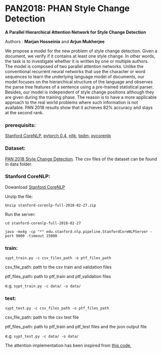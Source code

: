 # PAN2018: PHAN Style Change Detection
**A Parallel Hierarchical Attention Network for Style Change Detection**

Authors : **Marjan Hosseinia** and **Arjun Mukherjee**

We propose a model for the new problem of style change detection.
Given a document, we verify if it contains at least one style change. In other
words, the task is to investigate whether it is written by one or multiple authors.
The model is composed of two parallel attention networks. Unlike the conventional
recurrent neural networks that use the character or word sequences to learn
the underlying language model of documents, our model focuses on the hierarchical
structure of the language and observes the parse tree features of a sentence
using a pre-trained statistical parser. Besides, our model is independent of style
change positions although they are given during the training phase. The reason
is to have a more applicable approach to the real world problems where such information
is not available. PAN 2018 results show that it achieves 82% accuracy
and stays at the second rank.


### prerequisits:
[Stanford CoreNLP](https://stanfordnlp.github.io/CoreNLP/),
[pytorch 0.4](https://anaconda.org/soumith/pytorch),
[nltk](https://anaconda.org/anaconda/nltk), [tqdm](https://anaconda.org/conda-forge/tqdm),
[pycorenlp](https://github.com/smilli/py-corenlp)

### Dataset:
[PAN 2018 Style Change Detection](https://pan.webis.de/clef18/pan18-web/author-identification.html).
The csv files of the dataset can be found in data folder.

### Stanford CoreNLP:

Dowanload [Stanford CoreNLP](https://stanfordnlp.github.io/CoreNLP/)

Unzip the file:

`Unzip stanford-corenlp-full-2018-02-27.zip`

Run the server:

`cd stanford-corenlp-full-2018-02-27`

`java -mx4g -cp "*" edu.stanford.nlp.pipeline.StanfordCoreNLPServer -port 9000 -timeout 15000`

### train:
`sypt_train.py -c csv_files_path -o ptf_files_path`  

csv_file_path: path to the csv train and validation files

ptf_files_path: path to ptf_train and ptf_validation files

e.g. `sypt_train.py -c data/ -o data/`

### test:
`sypt_test.py -c csv_files_path -o ptf_files_path`

csv_file_path: path to the csv test file

ptf_files_path: path to ptf_train and ptf_test files and the json output file 

e.g. `sypt_test.py -c data/ -o data/`


The attention implementation has been inspired from [this code.](https://github.com/EdGENetworks/attention-networks-for-classification)
